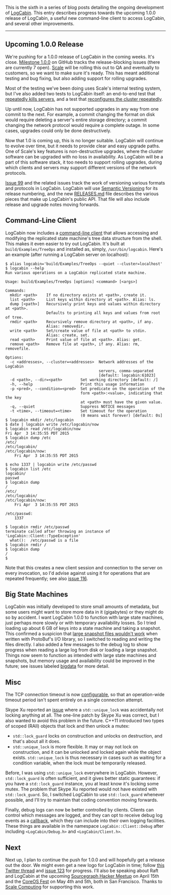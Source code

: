 This is the sixth in a series of blog posts detailing the ongoing development
of [LogCabin](https://github.com/logcabin/logcabin). This entry describes
progress towards the upcoming 1.0.0 release of LogCabin, a useful new
command-line client to access LogCabin, and several other improvements.

----

Upcoming 1.0.0 Release
----------------------

We're pushing for a 1.0.0 release of LogCabin in the coming weeks. It's close.
[Milestone 1.0.0](https://github.com/logcabin/logcabin/milestones/1.0.0) on
GitHub tracks the release-blocking issues (there are currently 7 open).
[Scale](https://www.scalecomputing.com) will be rolling this out to QA and
eventually to customers, so we want to make sure it's ready. This has meant
additional testing and bug fixing, but also adding support for rolling
upgrades.

Most of the testing we've been doing uses Scale's internal testing system, but
I've also added two tests to LogCabin itself: an end-to-end test that
[repeatedly kills servers](https://github.com/logcabin/logcabin/issues/100),
and a test that [reconfigures the cluster
repeatedly](https://github.com/logcabin/logcabin/issues/108).

Up until now, LogCabin has not supported upgrades in any way from one commit to the next.
For example, a commit changing the format on disk would require deleting a server's entire
storage directory; a commit changing the network protocol would require a complete outage.
In some cases, upgrades could only be done destructively.

Now that 1.0 is coming up, this is no longer suitable. LogCabin will continue
to evolve over time, but it needs to provide clear and easy upgrade paths. One
of Scale's key features is non-destructive upgrades, where the cluster software
can be upgraded with no loss in availability. As LogCabin will be a part of
this software stack, it too needs to support rolling upgrades, during which
clients and servers may support different versions of the network protocols.

[Issue 99](https://github.com/logcabin/logcabin/issues/99) and the related
issues track the work of versioning various formats and protocols in LogCabin.
LogCabin will use [Semantic Versioning](https://semver.org) for its release
numbering, and the new
[RELEASES.md](https://github.com/logcabin/logcabin/blob/master/RELEASES.md)
file describes the various pieces that make up LogCabin's public API. That file
will also include release and upgrade notes moving forwards.

Command-Line Client
-------------------

LogCabin now includes a [command-line
client](https://github.com/logcabin/logcabin/issues/101) that allows accessing
and modifying the replicated state machine's tree data structure from the
shell. This makes it even easier to try out LogCabin. It's built at
`build/Examples/TreeOps` and installed as, simply, `/usr/bin/logcabin`. Here's
an example (after running a LogCabin server on localhost):

    $ alias logcabin='build/Examples/TreeOps --quiet --cluster=localhost'
    $ logcabin --help
    Run various operations on a LogCabin replicated state machine.

    Usage: build/Examples/TreeOps [options] <command> [<args>]

    Commands:
      mkdir <path>    If no directory exists at <path>, create it.
      list <path>     List keys within directory at <path>. Alias: ls.
      dump [<path>]   Recursively print keys and values within directory at <path>.
                      Defaults to printing all keys and values from root of tree.
      rmdir <path>    Recursively remove directory at <path>, if any.
                      Alias: removedir.
      write <path>    Set/create value of file at <path> to stdin.
                      Alias: create, set.
      read <path>     Print value of file at <path>. Alias: get.
      remove <path>   Remove file at <path>, if any. Alias: rm, removefile.

    Options:
      -c <addresses>, --cluster=<addresses>  Network addresses of the LogCabin
                                             servers, comma-separated
                                             [default: logcabin:61023]
      -d <path>, --dir=<path>        Set working directory [default: /]
      -h, --help                     Print this usage information
      -p <pred>, --condition=<pred>  Set predicate on the operation of the
                                     form <path>:<value>, indicating that the key
                                     at <path> must have the given value.
      -q, --quiet                    Suppress NOTICE messages
      -t <time>, --timeout=<time>    Set timeout for the operation
                                     (0 means wait forever) [default: 0s]
    $ logcabin mkdir /etc/logcabin
    $ date | logcabin write /etc/logcabin/now
    $ logcabin read /etc/logcabin/now
    Fri Apr  3 14:35:55 PDT 2015
    $ logcabin dump /etc
    /etc/
    /etc/logcabin/
    /etc/logcabin/now:
        Fri Apr  3 14:35:55 PDT 2015

    $ echo 1337 | logcabin write /etc/passwd
    $ logcabin list /etc
    logcabin/
    passwd
    $ logcabin dump
    /
    /etc/
    /etc/logcabin/
    /etc/logcabin/now:
        Fri Apr  3 14:35:55 PDT 2015

    /etc/passwd:
        1337

    $ logcabin rmdir /etc/passwd
    terminate called after throwing an instance of 'LogCabin::Client::TypeException'
      what():  /etc/passwd is a file
    $ logcabin rmdir /
    $ logcabin dump
    /
    $

Note that this creates a new client session and connection to the server on
every invocation, so I'd advise against using it for operations that are
repeated frequently; see also [issue
116](https://github.com/logcabin/logcabin/issues/116).

Big State Machines
------------------

LogCabin was initially developed to store small amounts of metadata, but some
users might want to store more data in it (gigabytes) or they might do so by
accident. I want LogCabin 1.0.0 to function with large state machines, just
perhaps more slowly or with temporary availability losses. So I tried loading
up about 6 GB of keys into a state machine and taking a snapshot. This
confirmed a suspicion that [large snapshot files wouldn't
work](https://github.com/logcabin/logcabin/issues/52) when written with
ProtoBuf's I/O library, so I switched to reading and writing the files
directly. I also added a few messages to the debug log to show progress when
reading a large log from disk or loading a large snapshot. Things now seem to
function as intended with large state machines and snapshots, but memory usage
and availability could be improved in the future; see issues labeled
[bigdata](https://github.com/logcabin/logcabin/labels/bigdata) for more detail.

Misc
----

The TCP connection timeout is now
[configurable](https://github.com/logcabin/logcabin/issues/111), so that an
operation-wide timeout period isn't spent entirely on a single connection
attempt.

Skype Xu reported an [issue](https://github.com/logcabin/logcabin/issues/122) where
a `std::unique_lock` was accidentally not locking anything at all. The one-line patch by Skype Xu was correct, but I also
wanted to avoid this problem in the future. C++11 introduced two types of
scoped (RAII) objects that lock and then unlock a mutex:

- `std::lock_guard` locks on construction and unlocks on destruction, and that's about all it does.
- `std::unique_lock` is more flexible. It may or may not lock on construction,
  and it can be unlocked and locked again while the object exists.
  `std::unique_lock` is thus necessary in cases such as waiting for a condition
  variable, when the lock must be temporarily released.

Before, I was using `std::unique_lock` everywhere in LogCabin. However,
`std::lock_guard` is often sufficient, and it gives better static guarantees:
if you have a `std::lock_guard` instance, you at least know it's locking some
mutex. The problem that Skype Xu reported would not have existed with
`std::lock_guard`. So, I switched LogCabin to use `std::lock_guard` whenever
possible, and I'll try to maintain that coding convention moving forwards.

Finally, debug logs can now be better controlled by clients. Clients can
control which messages are logged, and they can opt to receive debug log events
as a [callback](https://github.com/logcabin/logcabin/issues/12), which they can
include into their own logging facilities. These things are available in the
namespace `LogCabin::Client::Debug` after including `<LogCabin/Debug.h>` and
`<LogCabin/Client.h>`.

Next
----

Next up, I plan to continue the push for 1.0.0 and will hopefully get a release
out the door.
We might even get a new logo for LogCabin in time; follow [this Twitter
thread](https://twitter.com/ongardie/status/584067985335193600) and [issue
123](https://github.com/logcabin/logcabin/issues/123) for progress.
I'll also be speaking about Raft and LogCabin at the upcoming [Sourcegraph
Hacker
Meetup](https://www.meetup.com/Sourcegraph-Tech-Talks/events/221199291/) on
April 15th and the [CoreOS Fest](https://coreos.com/fest/) on May 4th and 5th,
both in San Francisco.
Thanks to [Scale Computing](https://www.scalecomputing.com) for supporting
this work.
